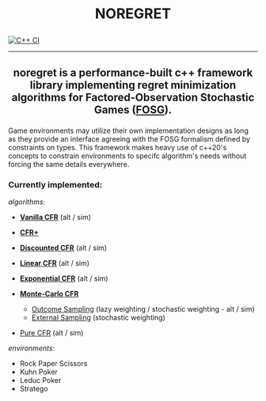 # <p align=center> NOREGRET

 [![C++ CI](https://github.com/maichmueller/noregret/actions/workflows/cpp.yml/badge.svg)](https://github.com/maichmueller/noregret/actions/workflows/cpp.yml)

---

## <p align=center> noregret is a performance-built c++ framework library implementing regret minimization algorithms for Factored-Observation Stochastic Games ([FOSG](https://www.sciencedirect.com/science/article/pii/S000437022100196X)).
Game environments may utilize their own implementation designs as long as they provide an interface agreeing with the FOSG formalism defined by constraints on types.
This framework makes heavy use of c++20's concepts to constrain environments to specifc algorithm's needs without forcing the same details everywhere. 

### Currently implemented:

*algorithms*:

- [**Vanilla CFR**](https://proceedings.neurips.cc/paper/2007/file/08d98638c6fcd194a4b1e6992063e944-Paper.pdf) (alt / sim)

- [**CFR+**](https://www.science.org/doi/full/10.1126/science.1259433?casa_token=3o6gJN7ICksAAAAA:TmUKYNEs7BqQEV2yrRdNJ5OJrdPNA-MAzwJsS88B3M5lRB2iORiiBQBepozAi85M5tY-FLE_rGir8nQ)

- [**Discounted CFR**](https://ojs.aaai.org/index.php/AAAI/article/view/4007) (alt / sim)

- [**Linear CFR**](https://ojs.aaai.org/index.php/AAAI/article/view/4007) (alt / sim)

- [**Exponential CFR**](https://arxiv.org/abs/2008.02679) (alt / sim)

- [**Monte-Carlo CFR**](https://papers.nips.cc/paper/2009/hash/00411460f7c92d2124a67ea0f4cb5f85-Abstract.html)
    - [Outcome Sampling](http://mlanctot.info/files/papers/PhD_Thesis_MarcLanctot.pdf) (lazy weighting / stochastic weighting - alt / sim)
    - [External Sampling](http://mlanctot.info/files/papers/PhD_Thesis_MarcLanctot.pdf) (stochastic weighting)

- [Pure CFR](https://richardggibson.appspot.com/static/work/thesis-phd/thesis-phd-paper.pdf) (alt / sim)

*environments*:

- Rock Paper Scissors
- Kuhn Poker
- Leduc Poker
- Stratego
